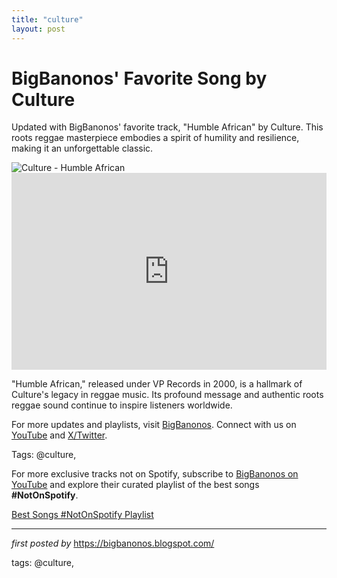 ```yaml
---
title: "culture"
layout: post
---
```

<!-- Post Title -->
<h1 >BigBanonos' Favorite Song by Culture</h1> <!-- Introductory Text -->
<p >Updated with BigBanonos' favorite track, "Humble African" by Culture. This roots reggae masterpiece embodies a spirit of humility and resilience, making it an unforgettable classic.</p> <!-- Featured Image -->
<div > <img src="https://is1-ssl.mzstatic.com/image/thumb/Music/7c/46/9f/mzi.xajtxqeo.jpg/600x600bf-60.jpg" alt="Culture - Humble African" />
</div> <!-- YouTube Video Embed -->
<div > <iframe width="100%" height="315" src="https://www.youtube.com/embed/vJePBn22CX8" title="Culture - Humble African" frameborder="0" allow="accelerometer; autoplay; clipboard-write; encrypted-media; gyroscope; picture-in-picture; web-share" referrerpolicy="strict-origin-when-cross-origin" allowfullscreen></iframe>
</div> <!-- Song Information -->
<div > <p>"Humble African," released under VP Records in 2000, is a hallmark of Culture's legacy in reggae music. Its profound message and authentic roots reggae sound continue to inspire listeners worldwide.</p>
</div> <!-- Footer Links -->
<div > <p>For more updates and playlists, visit <a href="https://bigbanonos.blogspot.com/" target="_blank">BigBanonos</a>. Connect with us on <a href="https://www.youtube.com/@BigBanonos" target="_blank">YouTube</a> and <a href="https://x.com/bigbanonos" target="_blank">X/Twitter</a>.</p>
</div> <!-- Tags -->
<p >Tags: @culture,</p>


<!--Subscribe and Playlist Links-->
<div>
    <p>For more exclusive tracks not on Spotify, subscribe to <a href="https://www.youtube.com/@BigBanonos" target="_blank">BigBanonos on YouTube</a> and explore their curated playlist of the best songs <strong>#NotOnSpotify</strong>.</p>
    <p><a href="https://www.youtube.com/playlist?list=PLtuNtuTatqI0kFahUCbtbfenC_ET5O_tr" target="_blank">Best Songs #NotOnSpotify Playlist<br /></a></p></div>

<hr />

<p><em>first posted by</em> <a href="https://bigbanonos.blogspot.com/" rel="noopener" target="_new">https://bigbanonos.blogspot.com/</a></p>

<p>tags: @culture,</p>
